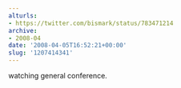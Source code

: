 ```yaml
---
alturls:
- https://twitter.com/bismark/status/783471214
archive:
- 2008-04
date: '2008-04-05T16:52:21+00:00'
slug: '1207414341'
---
```


watching general conference.

